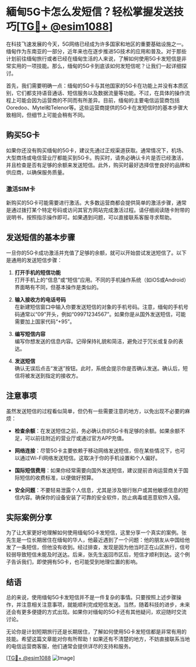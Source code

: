 # 緬甸5G卡怎么发短信？轻松掌握发送技巧[[TG💪+ @esim1088](https://t.me/s/esim1088)]

在科技飞速发展的今天，5G网络已经成为许多国家和地区的重要基础设施之一。缅甸作为东南亚的一部分，近年来也在逐步推进5G技术的应用和普及。对于那些计划前往缅甸旅行或者已经在缅甸生活的人来说，了解如何使用5G卡发短信是非常实用的一项技能。那么，缅甸的5G卡到底该如何发短信呢？让我们一起详细探讨。

首先，我们需要明确一点：缅甸的5G卡与其他国家的5G卡在功能上并没有本质区别，它们都支持语音通话、短信服务以及数据流量等功能。不过，在具体的操作流程上可能会因为运营商的不同而有所差异。目前，缅甸的主要电信运营商包括Ooredoo、Mytel和Telenor等。这些运营商提供的5G卡在发短信时的基本步骤大致相同，但细节上可能会稍有不同。

## 购买5G卡

如果你还没有购买缅甸的5G卡，建议先通过正规渠道获取。通常情况下，机场、大型商场或电信营业厅都能买到5G卡。购买时，请务必确认卡片是否已经激活，并且检查是否有足够的余额来发送短信。此外，购买时最好选择信誉良好的品牌和供应商，以确保服务质量。

### 激活SIM卡

新购买的5G卡可能需要进行激活。大多数运营商都会提供简单的激活步骤，通常是通过拨打某个特定号码或访问其官方网站完成激活过程。请仔细阅读随卡附带的说明书，按照指示操作即可。如果遇到问题，可以直接联系客服寻求帮助。

## 发送短信的基本步骤

一旦你的5G卡成功激活并充值了足够的余额，就可以开始尝试发送短信了。以下是通用的发送短信步骤：

1. **打开手机的短信功能**  
   打开手机上的“信息”或“短信”应用。不同的手机操作系统（如iOS或Android）界面略有不同，但基本操作是类似的。

2. **输入接收方的电话号码**  
   在新建短信窗口中输入你要发送短信的对象的手机号码。注意，缅甸的手机号码通常以“09”开头，例如“09971234567”。如果你是从国外发送短信，可能需要加上国家代码“+95”。

3. **编写短信内容**  
   编写你想发送的信息内容。记得保持礼貌和简洁，避免过于冗长或复杂的表达。

4. **发送短信**  
   确认无误后点击“发送”按钮。此时，系统会提示你是否确认发送。确认后，短信将被发送到指定的接收方。

## 注意事项

虽然发送短信的过程看似简单，但仍有一些需要注意的地方，以免出现不必要的麻烦：

- **检查余额**：在发送短信之前，务必确认你的5G卡有足够的余额。如果余额不足，可以前往附近的营业厅或通过官方APP充值。

- **网络连接**：尽管5G卡主要依赖于移动网络发送短信，但在某些情况下，也可以通过Wi-Fi网络发送短信。这取决于你的手机设置和个人偏好。

- **国际短信费用**：如果你经常需要向国外发送短信，建议提前咨询运营商关于国际短信的收费标准，以便做好预算。

- **安全问题**：不要轻易泄露个人信息，尤其是涉及银行账户或其他敏感信息的短信内容。确保你的设备安装了可靠的安全软件，防止病毒或恶意软件入侵。

## 实际案例分享

为了让大家更好地理解如何使用缅甸5G卡发短信，这里分享一个真实的案例。张先生是一位长期居住在缅甸的华人，他最近遇到了一个问题：他的朋友从中国给他发了一条短信，但他没有收到。经过排查，发现是因为他当时正在山区旅行，信号较弱导致短信未能及时送达。后来，张先生返回市区后，短信才顺利到达。这个例子告诉我们，即使拥有5G卡，也可能受到地理位置的影响。

## 结语

总的来说，使用缅甸5G卡发短信并不是一件复杂的事情。只要按照上述步骤操作，并注意相关注意事项，就能顺利完成短信发送。当然，随着科技的进步，未来还会有更多便捷的方式出现。如果你对缅甸的5G卡还有其他疑问，欢迎随时交流讨论。

无论你是计划短期旅行还是长期居住，了解如何使用5G卡发短信都是非常有用的技能。希望这篇文章能对你有所帮助！如果还有不清楚的地方，不妨直接联系当地的电信运营商客服，他们通常会提供详尽的支持和服务。

[[TG💪+ @esim1088](https://t.me/s/esim1088) ![Image](https://i.postimg.cc/4NQfJmqS/Snipaste-2025-05-13-00-14-12.png)]